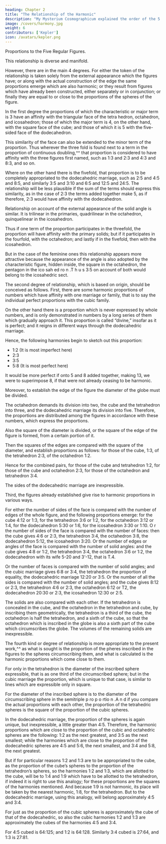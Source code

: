 ```yaml
---
heading: Chapter 2
title: "The Relationship of the Harmonic"
description: "My Mysterium Cosmographicum explained the order of the 5 solids in the world"
image: /covers/harmony.jpg
weight: 6
contributors: ['Kepler']
icon: /avatars/kepler.png
---
```




Proportions to the Five Regular Figures.

This relationship is diverse and manifold. 

However, there are in the main 4 degrees. For either the token of the relationship is taken solely from the external appearance which the figures have; or along with the actual construction of the edge the same proportions emerge
which are also harmonic; or they result from figures which have already
been constructed, either separately or in conjunction; or finally they
are equal to or close to the proportions of the spheres of the figure.

In the first degree the proportions of which the characteristic or major term is 3 have an affinity with the triangular face of the tetra hedron, octahedron, and icosahedron; those of which the major term is 4, on the other hand, with the square face of the cube; and those of which it is 5 with the five-sided face of the dodecahedron.

This similarity of the face can also be extended to the minor term of the proportion. Thus wherever the three fold is found next to a term in the proportion of continuous doubling,^^ that proportion is considered to have affinity with the three figures first named, such as 1:3 and 2:3 and 4:3 and 8:3, and so on. 

Where on the other hand there is the fivefold, that proportion is to be completely appropriated to the dodecahedric marriage, such as 2:5 and 4:5 and 8:5, and similarly 3:5 and 3:10 and 6:5 and 12:5 and 24:5. The relationship will be less plausible if the sum of the terms should express this similarity, as in the case of 2:3 the terms added together make 5, as if therefore,
2:3 would have affinity with the dodecahedron.

Relationship on account of the external appearance of the solid angle is similar. It is trilinear in the primaries, quadrilinear in the octahedron, quinquelinear in the icosahedron. 

Thus if one term of the proportion participates in the threefold, the proportion will have affinity with the primary solids; but if it participates in the fourfold, with the octahedron; and lastly if in the fivefold, then with the icosahedron. 

But in the case of the feminine ones this relationship appears more attractive because the appearance of the angle is also adopted by the characteristic figure, hidden inside, the square in the octahedron, the pentagon in the ico sah ed ro n .T h u s 3:5 on account of both would belong to the icosahedric sect.

The second degree of relationship, which is based on origin, should be conceived as follows. First, there are some harmonic proportions of numbers which have affinity with one marriage or family, that is to say the individual perfect proportions with the cubic family. 

On the other hand there is a proportion which is never expressed by whole numbers, and is only demonstrated in numbers by a long series of them which gradually approach it. This proportion is called “divine,” insofar as it is perfect; and it reigns in different ways through the dodecahedric marriage. 

Hence, the following harmonies begin to sketch out this proportion:
- 1:2 (It is most imperfect here)
- 2:3
- 3:5
- 5:8 (It is most perfect here)

It would be more perfect if onto 5 and 8 added together, making 13, we were to superimpose 8, if that were not already ceasing to be harmonic.

Moreover, to establish the edge of the figure the diameter of the globe must be divided. 

The octahedron demands its division into two, the cube and the tetrahedron into three, and the dodecahedric marriage its division into five. Therefore, the proportions are distributed among the figures in accordance with these numbers, which express the proportions. 

Also the square of the diameter is divided, or  the square of the edge of the figure is formed, from a certain portion of it. 

Then the squares of the edges are compared with the square of the diameter, and establish proportions as follows: for those of the cube, 1:3, of the tetrahedron 2:3, of the octahedron 1:2. 

Hence for the combined pairs, for those of the cube and tetrahedron 1:2, for those of the cube and octahedron 2:3, for those of the octahedron and tetrahedron 3:4.

The sides of the dodecahedric marriage are inexpressible.

Third, the figures already established give rise to harmonic proportions in various ways. 

For either the number of sides of the face is compared with the number of edges of the whole figure, and the following proportions emerge: for the cube 4:12 or 1:3, for the tetrahedron 3:6 or 1:2, for the octahedron 3:12 or 1:4, for the dodecahedron 5:30 or 1:6, for the icosahedron 3:30 or 1:10. O r the number of sides of the face is compared with the number of faces: then the cube gives 4:6 or 2:3, the tetrahedron 3:4, the octahedron 3:8, the dodecahedron 5:12, the icosahedron 3:20. Or the number of edges or angles of the face is compared with the number of solid angles: and the cube gives
4:8 or 1:2, the tetrahedron 3:4, the octahedron 3:6 or 1:2, the dodecahedron with its wife 5-20 and 3‘-12, that is T.4. 

Or the number of faces is compared with the number of solid angles; and the cubic marriage gives 6:8 or 3:4, the tetrahedron the proportion of equality, the dodecahedric marriage 12:20 or 3:5. Or the number of all the sides is compared with the number of solid angles; and the cube gives 8:12 or 2:3, the tetrahedron 4:6 or 2:3, the octahedron 6:12 or T2, the dodecahedron 20:30 or 2:3, the icosahedron 12:30 or 2:5.

The solids are also compared with each other. If the tetrahedron is concealed in the cube, and the octahedron in the tetrahedron and cube, by inscribing them geometrically, the tetrahedron is a third of the cube, the octahedron is half the tetrahedron, and a sixth of the cube, so that the octahedron which is inscribed in the globe is also
a sixth part of the cube which circumscribes the globe. The volumes of the remaining solids are inexpressible.

The fourth kind or degree of relationship is more appropriate to the present work,^^ as what is sought is the proportion of the pheres inscribed in the figures to the spheres circumscribing them, and what is calculated is the harmonic proportions which come close to them. 

For only in the tetrahedron is the diameter of the inscribed sphere expressible, that is as one third of the circumscribed sphere; but in the cubic marriage the proportion, which is unique to that case, is similar to lines which are expressible only in square. 

For the diameter of the inscribed sphere is to the diameter of the circumscribing sphere in the semitriple p ro p o rtio n .A n d if you compare the actual proportions with each other, the proportion of the tetrahedric spheres is the square of the proportion of the cubic spheres. 

In the dodecahedric marriage, the proportion of the spheres is again unique, but inexpressible, a little greater than 4:5. Therefore, the harmonic proportions which are close to the proportion of the cubic and octahedric spheres are the following: 1:2 as the next greatest, and 3:5 as the next smallest; while the harmonies which are close to the proportion of the dodecahedric spheres are 4:5 and 5:6, the next smallest, and 3:4 and 5:8, the next greatest.

But if for particular reasons 1:2 and 1:3 are to be appropriated to the cube, as the proportion of the cube’s spheres to the proportion of the tetrahedron’s spheres, so the harmonies 1:2 and 1:3, which are allotted to the cube, will be to 1:4 and 1:9 which have to be allotted to the tetrahedron, if indeed it is right to use this analogy; for these proportions are the squares of the harmonies mentioned. And because 1:9 is not harmonic, its place will be taken by the nearest harmonic, 1:8, for the tetrahedron. But to the dodecahedric marriage, using this analogy, will belong approximately 4:5 and 3:4. 

For just as the proportion of the cubic spheres is approximately the cube of that of the dodecahedric, so also the cubic harmonies 1:2 and 1:3 are approximately the cubes of the harmonies 4:5 and 3:4. 

For 4:5 cubed is 64:125; and 1:2 is 64:128. Similarly 3:4 cubed is 27:64, and 1:3 is 27:81.
